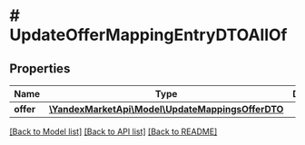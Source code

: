 # # UpdateOfferMappingEntryDTOAllOf

## Properties

Name | Type | Description | Notes
------------ | ------------- | ------------- | -------------
**offer** | [**\YandexMarketApi\Model\UpdateMappingsOfferDTO**](UpdateMappingsOfferDTO.md) |  | [optional]

[[Back to Model list]](../../README.md#models) [[Back to API list]](../../README.md#endpoints) [[Back to README]](../../README.md)
